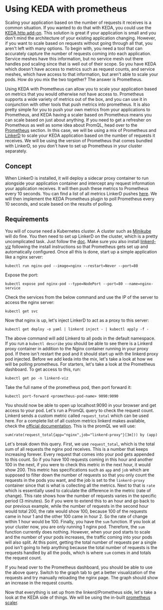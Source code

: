 # Using KEDA with prometheus

Scaling your application based on the number of requests it receives is a common situation. If you wanted to do that with KEDA, you could use the [KEDA http add-on](https://github.com/kedacore/http-add-on). This solution is great if your application is small and you don't mind the architecture of your existing application changing. However, if you want to scale based on requests without going through all that, you aren't left with many options. To begin with, you need a tool that can accurately capture the number of requests coming into each application. Service meshes have this information, but no service mesh out there handles pod scaling since that is well out of their scope. So you have KEDA which doesn't have access to metrics such as request counts, and service meshes, which have access to that information, but aren't able to scale your pods. How do you mix the two together? The answer is Prometheus.

Using KEDA with Prometheus can allow you to scale your application based on metrics that you would otherwise not have access to. Prometheus supports a wide variety of metrics out of the box, and you can use it in conjunction with other tools that push metrics into prometheus. It is also pretty simple for you to push your own metrics from your applications to Prometheus, and KEDA having a scaler based on Prometheus means you can scale based on just about anything. If you need to get a refresher on Prometheus as well as some idea about PromQL, head over to the [Prometheus](../201/monitoring/prometheus.md) section. In this case, we will be using a mix of Prometheus and [LinkerD](../ServiceMesh101/what-is-linkerd.md) to scale your KEDA application based on the number of requests it receives. We will be using the version of Prometheus that comes bundled with LinkerD, so you don't have to set up Prometheus in your cluster separately.

## Concept

When LinkerD is installed, it will deploy a sidecar proxy container to run alongside your application container and intercept any request information your application receives. It will then push these metrics to Prometheus every 10 seconds. You can find a list of all metrics LinkerD pushes [here](https://linkerd.io/2.15/reference/proxy-metrics/). We will then implement the KEDA Prometheus plugin to poll Prometheus every 10 seconds, and scale based on the results of polling.

## Requirements

You will of course need a Kubernetes cluster. A cluster such as [Minikube](https://minikube.sigs.k8s.io/docs/start/) will do fine. You then need to set up LinkerD on the cluster, which is a pretty uncomplicated task. Just follow the [doc](https://linkerd.io/2.15/tasks/install/). Make sure you also install [linkerd-viz](https://linkerd.io/2.15/reference/cli/viz/) following the install instructions so that Prometheus gets set up and automatically configured. Once all this is done, start up a simple application like a nginx server:

```
kubectl run nginx-pod --image=nginx --restart=Never --port=80
```

Expose the port:

```
kubectl expose pod nginx-pod --type=NodePort --port=80 --name=nginx-service
```

Check the services from the below command and use the IP of the server to access the nginx server:

```
kubectl get svc
```

Now that nginx is up, let's inject LinkerD to act as a proxy to this server:

```
kubectl get deploy -o yaml | linkerd inject - | kubectl apply -f -
```

The above command will add Linkerd to all pods in the default namespace. If you run a `kubectl describe` you should be able to see there is a Linkerd proxy container in addition to the Nginx container running in your proxy pod. If there isn't restart the pod and it should start up with the linkerd proxy pod injected. Before we add keda into the mix, let's take a look at how we will be polling prometheus. For starters, let's take a look at the Prometheus dashboard. To get access to this, run:

```
kubectl get po -n linkerd-viz
```

Take the full name of the prometheus pod, then port forward it:

```
kubectl port-forward <prometheus-pod-name> 9090:9090
```

You should now be able to open up localhost:9090 in your browser and get access to your pod. Let's run a PromQL query to check the request count. Linkerd sends a custom metric called `request_total` which can be used here. For a complete list of all custom metrics linkerd makes available, check the [official documentation](https://linkerd.io/2.15/reference/proxy-metrics/). This is the promQL we will use:

```
sum(rate(request_total{app="nginx",job="linkerd-proxy"}[3m])) by (app)
```

Let's break down this query. First, we use `request_total`, which is the total sum of all requests the nginx pod receives. This is a number that keeps increasing forever. Every request that comes into your pod gets appended to this count. So if you have 100 requests coming in this hour and another 100 in the next, if you were to check this metric in the next hour, it would show 200. This metric has specifications such as `app` and `job` which are supposed to filter down the number of requests so that you only count the requests in the pods you want, and the job is set to the `linkerd-proxy` container since that is what is collecting all the metrics. Next to that is `rate` which is essentially used to calculate the difference in the metric (rate of change). This rate shows how the number of requests varies in the specific period (3 minutes). So if you were to extend this to an hour and go back to our previous example, while the number of requests in the second hour would total 200, the rate would show 100, because 100 of the requests came in hour 1 and the other 100 came in hour 2. So the rate of change within 1 hour would be 100. Finally, you have the `sum` function. If you look at your cluster now, you are only running 1 nginx pod. Therefore, the `sum` function currently does nothing. However, when your pod starts to scale and the number of your pods increases, the traffic coming into your pods will also split. At this point, getting the total number of requests per a single pod isn't going to help anything because the total number of requests is the requests handled by all the pods, which is where `sum` comes in and totals the request count.

If you head over to the Prometheus dashboard, you should be able to use the above query. Switch to the graph tab to get a better visualization of the requests and try manually reloading the nginx page. The graph should show an increase in the request counts.

Now that everything is set up from the linkerd/Prometheus side, let's take a look at the KEDA side of things. We will be using the in-built [prometheus scaler](https://keda.sh/docs/2.14/scalers/prometheus/).